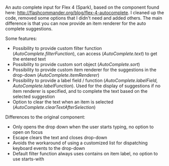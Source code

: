 An auto complete input for Flex 4 (Spark), based on the component found here: http://flashcommander.org/blog/flex-4-autocomplete. I cleaned up the code, removed some options that I didn't need and added others. The main difference is that you can now provide an item renderer for the auto complete suggestions.

Some features:
* Possibility to provide custom filter function (*AutoComplete.filterFunction*), can access (*AutoComplete.text*) to get the entered text
* Possibility to provide custom sort object (*AutoComplete.sort*)
* Possibility to provide custom item renderer for the suggestions in the drop-down (*AutoComplete.itemRenderer*)
* Possibility to provide a label field / function (*AutoComplete.labelField, AutoComplete.labelFunction*). Used for the display of suggestions if no item renderer is specified, and to complete the text based on the selected suggestion
* Option to clear the text when an item is selected (*AutoComplete.clearTextAfterSelection*)

Differences to the original component:
* Only opens the drop down when the user starts typing, no option to open on focus
* Escape clears the text and closes drop-down
* Avoids the workaround of using a customized list for dispatching keyboard events to the drop-down
* Default filter function always uses contains on item label, no option to use starts-with
